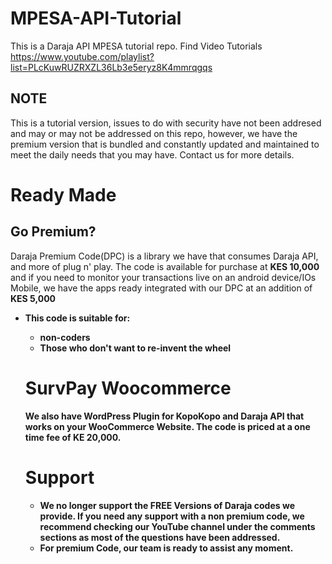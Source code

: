# MPESA-API-Tutorial
This is a Daraja API MPESA tutorial repo.
Find Video Tutorials https://www.youtube.com/playlist?list=PLcKuwRUZRXZL36Lb3e5eryz8K4mmrqgqs


## NOTE
This is a tutorial version, issues to do with security have not been addresed and may or may not be addressed on this repo,
however, we have the premium version that is bundled and constantly updated and maintained to meet the daily needs that you may
have. Contact us for more details.

# Ready Made
 ## Go Premium?
Daraja Premium Code(DPC) is a library we have that consumes Daraja API, and more of plug n' play. The code is available for purchase at <b>KES 10,000</b> and if you need to monitor your transactions live on an android device/IOs Mobile, we have the apps ready integrated with our DPC at an addition of <b>KES 5,000<b>
- This code is suitable for:
  - non-coders
  - Those who don't want to re-invent the wheel
  
  # SurvPay Woocommerce
  We also have WordPress Plugin for KopoKopo and Daraja API that works on your WooCommerce Website. The code is priced at a one time fee of <b>KE 20,000</b>.
  
  # Support
  - We no longer support the FREE Versions of Daraja codes we provide. If you need any support with a non premium code, we recommend checking our YouTube channel under the comments sections as most of the questions have been addressed. 
  - For premium Code, our team is ready to assist any moment.
